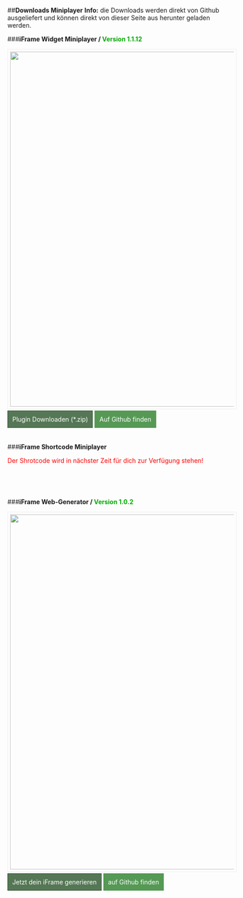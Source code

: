 ##**Downloads Miniplayer**
**Info:** die Downloads werden direkt von Github ausgeliefert und können direkt von dieser Seite aus herunter geladen werden.

###**iFrame Widget Miniplayer / <span style="color:#0a0;">Version 1.1.12</span>** 

<img style="border:1px solid #eee; padding:5px; width:800px;" src="http://raw.github.com/McCouman/ReLiveRadio-JsonP-about-Ajax/master/Wordpress-ReliveRadio-Shortcode/relive-radio-widget/screen-widget.png" />

<br>

<a style="padding:10px; border:1px solid #353; 
background: #575; color:#fff; text-decoration:none;" 
href="https://github.com/McCouman/ReLiveRadio-JsonP-about-Ajax/blob/master/Wordpress-ReliveRadio-Shortcode/relive-plugin-widget.php.zip?raw=true">Plugin Downloaden (*.zip)</a> <a style="padding:10px; border:1px solid #595; 
background: #595; color:#fff; text-decoration:none;" 
target="_blank" href="https://github.com/McCouman/ReLiveRadio-JsonP-about-Ajax/tree/master/Wordpress-ReliveRadio-Shortcode/relive-radio-widget">Auf Github finden</a>

<br>


###**iFrame Shortcode Miniplayer**

<span style="color:#f00;">Der Shrotcode wird in nächster Zeit für dich zur Verfügung stehen!</span>

<br>

<a style="display:none; padding:10px; border:1px solid #353; 
background: #575; color:#fff; text-decoration:none;" 
href="http://dev.wikibyte.org/ReliveRadio/Relive_Radio">Noch nicht verfügbar</a>

<br>

###**iFrame Web-Generator / <span style="color:#0a0;">Version 1.0.2</span>** 

<img style="border:1px solid #eee; padding:5px; width:800px;" src="https://raw.github.com/McCouman/ReliveRadio-iFrame-Miniplayer-Generator/master/screencshot.png" />

<br>

<a style="padding:10px; border:1px solid #353; background: #575; color:#fff; text-decoration:none;" 
href="http://cm.wikibyte.org/testcodes/MiniPlayerGenator/">Jetzt dein iFrame generieren</a> <a style="padding:10px; border:1px solid #595; 
background: #595; color:#fff; text-decoration:none;" 
target="_blank" href="https://github.com/McCouman/ReliveRadio-iFrame-Miniplayer-Generator">auf Github finden</a>

<br>